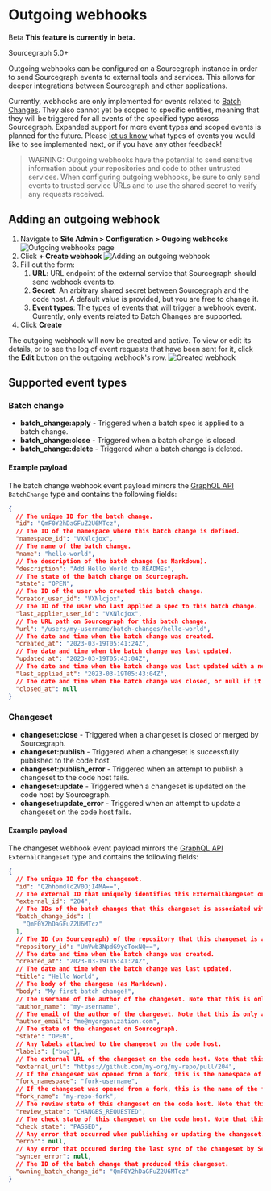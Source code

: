 # Outgoing webhooks

<aside class="beta">
<p>
<span class="badge badge-beta">Beta</span> <strong>This feature is currently in beta.</strong>
</p>
</aside>

<span class="badge badge-note">Sourcegraph 5.0+</span>

Outgoing webhooks can be configured on a Sourcegraph instance in order to send Sourcegraph events to external tools and services. This allows for deeper integrations between Sourcegraph and other applications.

Currently, webhooks are only implemented for events related to [Batch Changes](../../../batch_changes/index.md). They also cannot yet be scoped to specific entities, meaning that they will be triggered for all events of the specified type across Sourcegraph. Expanded support for more event types and scoped events is planned for the future. Please [let us know](mailto:feedback@sourcegraph.com) what types of events you would like to see implemented next, or if you have any other feedback!

> WARNING: Outgoing webhooks have the potential to send sensitive information about your repositories and code to other untrusted services. When configuring outgoing webhooks, be sure to only send events to trusted service URLs and to use the shared secret to verify any requests received.

## Adding an outgoing webhook

1. Navigate to **Site Admin > Configuration > Ougoing webhooks**
   ![Outgoing webhooks page](https://storage.googleapis.com/sourcegraph-assets/docs/images/administration/config/webhooks/outgoing-webhooks-page.png)
1. Click **+ Create webhook**
   ![Adding an outgoing webhook](https://storage.googleapis.com/sourcegraph-assets/docs/images/administration/config/webhooks/adding-outgoing-webhook.png)
1. Fill out the form:
   1. **URL**: URL endpoint of the external service that Sourcegraph should send webhook events to.
   1. **Secret**: An arbitrary shared secret between Sourcegraph and the code host. A default value is provided, but you are free to change it.
   1. **Event types**: The types of [events](#supported-event-types) that will trigger a webhook event. Currently, only events related to Batch Changes are supported.
1. Click **Create**

The outgoing webhook will now be created and active. To view or edit its details, or to see the log of event requests that have been sent for it, click the **Edit** button on the outgoing webhook's row.
![Created webhook](https://storage.googleapis.com/sourcegraph-assets/docs/images/administration/config/webhooks/outgoing-webhook-details.png)

## Supported event types

### Batch change

- **batch_change:apply** - Triggered when a batch spec is applied to a batch change.
- **batch_change:close** - Triggered when a batch change is closed.
- **batch_change:delete** - Triggered when a batch change is deleted.

#### Example payload

The batch change webhook event payload mirrors the [GraphQL API](../../../api/graphql/index.md) `BatchChange` type and contains the following fields:

```json
{
  // The unique ID for the batch change.
  "id": "QmF0Y2hDaGFuZ2U6MTcz",
  // The ID of the namespace where this batch change is defined.
  "namespace_id": "VXNlcjox",
  // The name of the batch change.
  "name": "hello-world",
  // The description of the batch change (as Markdown).
  "description": "Add Hello World to READMEs",
  // The state of the batch change on Sourcegraph.
  "state": "OPEN",
  // The ID of the user who created this batch change.
  "creator_user_id": "VXNlcjox",
  // The ID of the user who last applied a spec to this batch change.
  "last_applier_user_id": "VXNlcjox",
  // The URL path on Sourcegraph for this batch change.
  "url": "/users/my-username/batch-changes/hello-world",
  // The date and time when the batch change was created.
  "created_at": "2023-03-19T05:41:24Z",
  // The date and time when the batch change was last updated.
  "updated_at": "2023-03-19T05:43:04Z",
  // The date and time when the batch change was last updated with a new spec.
  "last_applied_at": "2023-03-19T05:43:04Z",
  // The date and time when the batch change was closed, or null if it's still open.
  "closed_at": null
}
```

### Changeset

- **changeset:close** - Triggered when a changeset is closed or merged by Sourcegraph.
- **changeset:publish** - Triggered when a changeset is successfully published to the code host.
- **changeset:publish_error** - Triggered when an attempt to publish a changeset to the code host fails.
- **changeset:update** - Triggered when a changeset is updated on the code host by Sourcegraph.
- **changeset:update_error** - Triggered when an attempt to update a changeset on the code host fails.

#### Example payload

The changeset webhook event payload mirrors the [GraphQL API](../../../api/graphql/index.md) `ExternalChangeset` type and contains the following fields:

```json
{
  // The unique ID for the changeset.
  "id": "Q2hhbmdlc2V0OjI4MA==",
  // The external ID that uniquely identifies this ExternalChangeset on the code host (e.g. the pull request number). Note that this is only available after the changeset has been published.
  "external_id": "204",
  // The IDs of the batch changes that this changeset is associated with.
  "batch_change_ids": [
    "QmF0Y2hDaGFuZ2U6MTcz"
  ],
  // The ID (on Sourcegraph) of the repository that this changeset is associated with.
  "repository_id": "UmVwb3NpdG9yeToxNQ==",
  // The date and time when the batch change was created.
  "created_at": "2023-03-19T05:41:24Z",
  // The date and time when the batch change was last updated.
  "title": "Hello World",
  // The body of the changese (as Markdown).
  "body": "My first batch change!",
  // The username of the author of the changeset. Note that this is only available after the changeset has been published and is not available on some code hosts.
  "author_name": "my-username",
  // The email of the author of the changeset. Note that this is only available after the changeset has been published and is not available on most code hosts.
  "author_email": "me@myorganization.com",
  // The state of the changeset on Sourcegraph.
  "state": "OPEN",
  // Any labels attached to the changeset on the code host.
  "labels": ["bug"],
  // The external URL of the changeset on the code host. Note that this is only available after the changeset has been published.
  "external_url": "https://github.com/my-org/my-repo/pull/204",
  // If the changeset was opened from a fork, this is the namespace of the fork on the code host.
  "fork_namespace": "fork-username",
  // If the changeset was opened from a fork, this is the name of the fork repository. Note that this is only available after the changeset has been published.
  "fork_name": "my-repo-fork",
  // The review state of this changeset on the code host. Note that this is only available after the changeset has been published.
  "review_state": "CHANGES_REQUESTED",
  // The check state of this changeset on the code host. Note that this is only available after the changeset has been published.
  "check_state": "PASSED",
  // Any error that occurred when publishing or updating the changeset.
  "error": null,
  // Any error that occured during the last sync of the changeset by Sourcegraph.
  "syncer_error": null,
  // The ID of the batch change that produced this changeset.
  "owning_batch_change_id": "QmF0Y2hDaGFuZ2U6MTcz"
}
